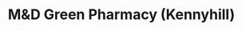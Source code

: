 ---
title: "M&D Green Pharmacy (Kennyhill)"
url: /glasgow/mundd-green-pharmacy-kennyhill/
shop: Drogerie
---